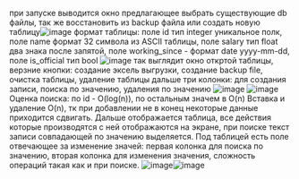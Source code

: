 при запуске выводится окно предлагающее выбрать существующие db файлы, так же восстановить из backup файла или создать новую таблицу![image](https://github.com/user-attachments/assets/af784473-9f28-4c31-9220-4338abf69a16)
формат таблицы: поле id тип integer уникальное полк, поле name формат 32 символа из ASCII таблицы, поле salary тип float два знака после запятой, поле working_since - формат date yyyy-mm-dd, поле is_official тип bool
![image](https://github.com/user-attachments/assets/4792dc67-e3b9-406a-9ce9-b3fed0cce783)
так выглядит окно откртой таблицы, верзние кнопки: создание эксель выгрузки, создание backup file, очистка таблицы, удаление таблицы
дальше три колонки: для создания записи, поиска по значению, удаления по значению
![image](https://github.com/user-attachments/assets/5de52185-f3c5-4834-892d-143fcd8249c1)
![image](https://github.com/user-attachments/assets/0039d717-212b-4fdd-8da2-d6bf42d0587c)
Оценка поиска:
по id - O(log(n)), по остальным значем в O(n)
Вставка и удаление O(n), тк при добавлении не в конец некоторые данные приходится сдвигать.
Дальше отображается таблица, все действия которые производятся с ней отображаются на экране, при поиске текст записи совпадающей по значению выделяется.
Под таблицей есть поле отвечающее за изменение значей: первая колонка для поиска по значению, вторая колонка для изменения значения, сложность операций такая как и при поиске.
![image](https://github.com/user-attachments/assets/716e9513-437d-414a-b38c-f7c6a19b6ea5)![image](https://github.com/user-attachments/assets/81037fc7-7658-45ff-80a5-bdc6e6ba04ac)


